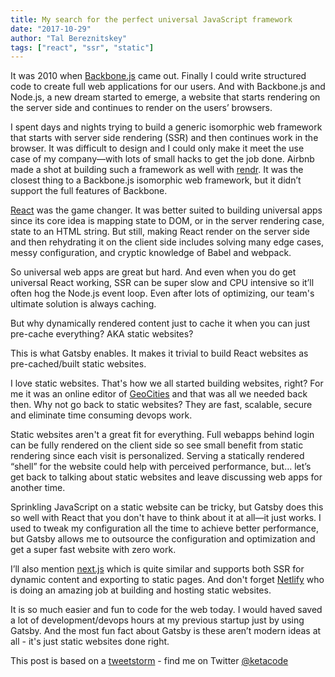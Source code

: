 ```yaml
---
title: My search for the perfect universal JavaScript framework
date: "2017-10-29"
author: "Tal Bereznitskey"
tags: ["react", "ssr", "static"]
---
```


It was 2010 when [Backbone.js](http://backbonejs.org) came out. Finally I could
write structured code to create full web applications for our users. And with
Backbone.js and Node.js, a new dream started to emerge, a website that starts
rendering on the server side and continues to render on the users’ browsers.

I spent days and nights trying to build a generic isomorphic web framework that
starts with server side rendering (SSR) and then continues work in the browser.
It was difficult to design and I could only make it meet the use case of my
company—with lots of small hacks to get the job done. Airbnb made a shot at
building such a framework as well with
[rendr](https://github.com/rendrjs/rendr). It was the closest thing to a
Backbone.js isomorphic web framework, but it didn’t support the full features of
Backbone.

[React](https://reactjs.org) was the game changer. It was better suited to
building universal apps since its core idea is mapping state to DOM, or in the
server rendering case, state to an HTML string. But still, making React render
on the server side and then rehydrating it on the client side includes solving
many edge cases, messy configuration, and cryptic knowledge of Babel and
webpack.

So universal web apps are great but hard. And even when you do get universal
React working, SSR can be super slow and CPU intensive so it’ll often hog the
Node.js event loop. Even after lots of optimizing, our team's ultimate solution
is always caching.

But why dynamically rendered content just to cache it when you can just
pre-cache everything? AKA static websites?

This is what Gatsby enables. It makes it trivial to build React websites as
pre-cached/built static websites.

I love static websites. That's how we all started building websites, right? For
me it was an online editor of
[GeoCities](https://en.wikipedia.org/wiki/Yahoo!_GeoCities) and that was all we
needed back then. Why not go back to static websites? They are fast, scalable,
secure and eliminate time consuming devops work.

Static websites aren't a great fit for everything. Full webapps behind login can
be fully rendered on the client side so see small benefit from static rendering
since each visit is personalized. Serving a statically rendered “shell” for the
website could help with perceived performance, but… let’s get back to talking
about static websites and leave discussing web apps for another time.

Sprinkling JavaScript on a static website can be tricky, but Gatsby does this so
well with React that you don't have to think about it at all—it just works. I
used to tweak my configuration all the time to achieve better performance, but
Gatsby allows me to outsource the configuration and optimization and get a super
fast website with zero work.

I’ll also mention [next.js](https://github.com/zeit/next.js) which is quite
similar and supports both SSR for dynamic content and exporting to static pages.
And don't forget [Netlify](https://www.netlify.com) who is doing an amazing job
at building and hosting static websites.

It is so much easier and fun to code for the web today. I would haved saved a
lot of development/devops hours at my previous startup just by using Gatsby. And
the most fun fact about Gatsby is these aren’t modern ideas at all - it's just
static websites done right.

This post is based on a
[tweetstorm](https://twitter.com/ketacode/status/924243146795515904) - find me
on Twitter [@ketacode](https://twitter.com/ketacode)
